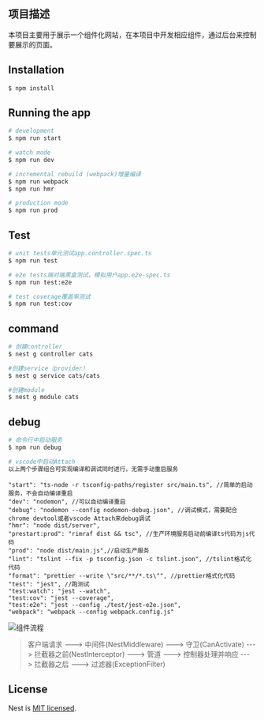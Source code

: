 ## 项目描述

本项目主要用于展示一个组件化网站，在本项目中开发相应组件，通过后台来控制要展示的页面。

## Installation

```bash
$ npm install
```

## Running the app

```bash
# development
$ npm run start

# watch mode
$ npm run dev

# incremental rebuild (webpack)增量编译
$ npm run webpack
$ npm run hmr

# production mode
$ npm run prod
```

## Test

```bash
# unit tests单元测试app.controller.spec.ts
$ npm run test

# e2e tests端对端黑盒测试，模拟用户app.e2e-spec.ts
$ npm run test:e2e

# test coverage覆盖率测试
$ npm run test:cov
```

## command

```bash
# 创建controller
$ nest g controller cats

#创建service（provider）
$ nest g service cats/cats

#创建module
$ nest g module cats
```

## debug

```bash
# 命令行中启动服务
$ npm run debug

# vscode中启动Attach
以上两个步骤组合可实现编译和调试同时进行，无需手动重启服务

```

```
"start": "ts-node -r tsconfig-paths/register src/main.ts", //简单的启动服务，不会自动编译重启
"dev": "nodemon", //可以自动编译重启
"debug": "nodemon --config nodemon-debug.json", //调试模式，需要配合chrome devtool或者vscode Attach来debug调试
"hmr": "node dist/server",
"prestart:prod": "rimraf dist && tsc", //生产环境服务启动前编译ts代码为js代码
"prod": "node dist/main.js",//启动生产服务
"lint": "tslint --fix -p tsconfig.json -c tslint.json", //tslint格式化代码
"format": "prettier --write \"src/**/*.ts\"", //prettier格式化代码
"test": "jest", //跑测试
"test:watch": "jest --watch",
"test:cov": "jest --coverage",
"test:e2e": "jest --config ./test/jest-e2e.json",
"webpack": "webpack --config webpack.config.js"
```

![组件流程](http://5b0988e595225.cdn.sohucs.com/images/20180904/a81a984ffda84e348cdbdb12b7cc10af.jpeg)

> 客户端请求 ---> 中间件(NestMiddleware) ---> 守卫(CanActivate) ---> 拦截器之前(NestInterceptor) ---> 管道 ---> 控制器处理并响应 ---> 拦截器之后 ---> 过滤器(ExceptionFilter)

## License

  Nest is [MIT licensed](LICENSE).
